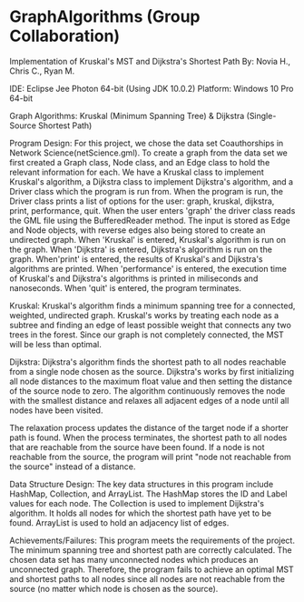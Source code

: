 # GraphAlgorithms (Group Collaboration)
Implementation of Kruskal's MST and Dijkstra's Shortest Path
By: Novia H., Chris C., Ryan M.


IDE: Eclipse Jee Photon 64-bit (Using JDK 10.0.2) Platform: Windows 10 Pro 64-bit

Graph Algorithms: Kruskal (Minimum Spanning Tree) & Dijkstra (Single-Source Shortest Path)

Program Design:
For this project, we chose the data set Coauthorships in Network Science(netScience.gml). To create a graph from the data 
set we first created a Graph class, Node class, and an Edge class to hold the relevant information for each. We have a 
Kruskal class to implement Kruskal's algorithm, a Dijkstra class to implement Dijkstra's algorithm, and a Driver class 
which the program is run from. When the program is run, the Driver class prints a list of options for the 
user: graph, kruskal, dijkstra, print, performance, quit. When the user enters 'graph' the driver class reads the GML 
file using the BufferedReader method. The input is stored as Edge and Node objects, with reverse edges also being stored 
to create an undirected graph. When 'Kruskal' is entered, Kruskal's algorithm is run on the graph. When 'Dijkstra' is 
entered, Dijkstra's algorithm is run on the graph. When'print' is entered, the results of Kruskal's and Dijkstra's algorithms 
are printed. When 'performance' is entered, the execution time of Kruskal's and Dijkstra's algorithms is printed in miliseconds 
and nanoseconds. When 'quit' is entered, the program terminates.

Kruskal:
Kruskal's algorithm finds a minimum spanning tree for a connected, weighted, undirected graph. Kruskal's works by treating each node as a subtree and finding an edge of least possible weight that connects any two trees in the forest. Since our graph is not completely 
connected, the MST will be less than optimal.

Dijkstra:
Dijkstra's algorithm finds the shortest path to all nodes reachable from a single node chosen as the source. Dijkstra's works by 
first initializing all node distances to the maximum float value and then setting the distance of the source node to zero. The 
algorithm continuously removes the node with the smallest distance and relaxes all adjacent edges of a node until all nodes have been visited. 

The relaxation process updates the distance of the target node if a shorter path is found. When the process terminates, the 
shortest path to all nodes that are reachable from the source have been found. If a node is not reachable from the source, the 
program will print "node not reachable from the source" instead of a distance.

Data Structure Design:
The key data structures in this program include HashMap, Collection, and ArrayList. The HashMap stores the ID and Label values for each node. The Collection is used to implement Dijkstra's algorithm. It holds all nodes for which the shortest path have yet to be found. ArrayList is used to hold an adjacency list of edges.

Achievements/Failures: 
This program meets the requirements of the project. The minimum spanning tree and shortest path are correctly calculated. 
The chosen data set has many unconnected nodes which produces an unconnected graph. Therefore, the program fails to achieve an optimal MST and shortest paths to all nodes since all nodes are not reachable from the source (no matter which node is chosen as the source).
